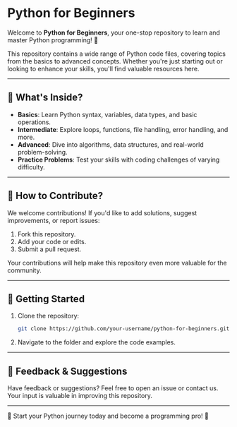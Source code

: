 # Python for Beginners

Welcome to **Python for Beginners**, your one-stop repository to learn and master Python programming! 🚀  

This repository contains a wide range of Python code files, covering topics from the basics to advanced concepts. Whether you're just starting out or looking to enhance your skills, you'll find valuable resources here.

---

## 📂 What's Inside?

- **Basics**: Learn Python syntax, variables, data types, and basic operations.  
- **Intermediate**: Explore loops, functions, file handling, error handling, and more.  
- **Advanced**: Dive into algorithms, data structures, and real-world problem-solving.  
- **Practice Problems**: Test your skills with coding challenges of varying difficulty.  

---

## 🤝 How to Contribute?

We welcome contributions! If you'd like to add solutions, suggest improvements, or report issues:
1. Fork this repository.
2. Add your code or edits.
3. Submit a pull request.  

Your contributions will help make this repository even more valuable for the community.

---

## 🚀 Getting Started

1. Clone the repository:  
   ```bash
   git clone https://github.com/your-username/python-for-beginners.git

2. Navigate to the folder and explore the code examples.

---

## 📢 Feedback & Suggestions
Have feedback or suggestions? Feel free to open an issue or contact us. Your input is valuable in improving this repository.

---

🌟 Start your Python journey today and become a programming pro! 🌟